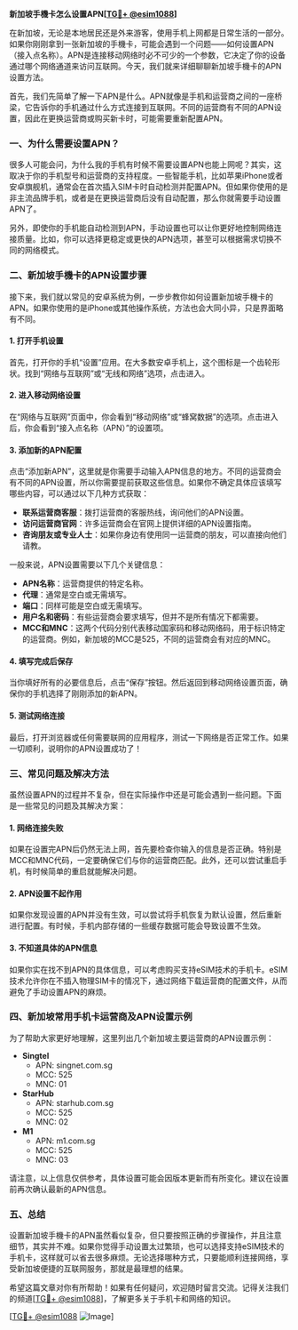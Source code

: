 **新加坡手機卡怎么设置APN[[TG💪+ @esim1088](https://t.me/s/esim1088)]**

在新加坡，无论是本地居民还是外来游客，使用手机上网都是日常生活的一部分。如果你刚刚拿到一张新加坡的手機卡，可能会遇到一个问题——如何设置APN（接入点名称）。APN是连接移动网络时必不可少的一个参数，它决定了你的设备通过哪个网络通道来访问互联网。今天，我们就来详细聊聊新加坡手機卡的APN设置方法。

首先，我们先简单了解一下APN是什么。APN就像是手机和运营商之间的一座桥梁，它告诉你的手机通过什么方式连接到互联网。不同的运营商有不同的APN设置，因此在更换运营商或购买新卡时，可能需要重新配置APN。

### 一、为什么需要设置APN？

很多人可能会问，为什么我的手机有时候不需要设置APN也能上网呢？其实，这取决于你的手机型号和运营商的支持程度。一些智能手机，比如苹果iPhone或者安卓旗舰机，通常会在首次插入SIM卡时自动检测并配置APN。但如果你使用的是非主流品牌手机，或者是在更换运营商后没有自动配置，那么你就需要手动设置APN了。

另外，即使你的手机能自动检测到APN，手动设置也可以让你更好地控制网络连接质量。比如，你可以选择更稳定或更快的APN选项，甚至可以根据需求切换不同的网络模式。

### 二、新加坡手機卡的APN设置步骤

接下来，我们就以常见的安卓系统为例，一步步教你如何设置新加坡手機卡的APN。如果你使用的是iPhone或其他操作系统，方法也会大同小异，只是界面略有不同。

#### 1. 打开手机设置

首先，打开你的手机“设置”应用。在大多数安卓手机上，这个图标是一个齿轮形状。找到“网络与互联网”或“无线和网络”选项，点击进入。

#### 2. 进入移动网络设置

在“网络与互联网”页面中，你会看到“移动网络”或“蜂窝数据”的选项。点击进入后，你会看到“接入点名称（APN）”的设置项。

#### 3. 添加新的APN配置

点击“添加新APN”，这里就是你需要手动输入APN信息的地方。不同的运营商会有不同的APN设置，所以你需要提前获取这些信息。如果你不确定具体应该填写哪些内容，可以通过以下几种方式获取：

- **联系运营商客服**：拨打运营商的客服热线，询问他们的APN设置。
- **访问运营商官网**：许多运营商会在官网上提供详细的APN设置指南。
- **咨询朋友或专业人士**：如果你身边有使用同一运营商的朋友，可以直接向他们请教。

一般来说，APN设置需要以下几个关键信息：
- **APN名称**：运营商提供的特定名称。
- **代理**：通常是空白或无需填写。
- **端口**：同样可能是空白或无需填写。
- **用户名和密码**：有些运营商会要求填写，但并不是所有情况下都需要。
- **MCC和MNC**：这两个代码分别代表移动国家码和移动网络码，用于标识特定的运营商。例如，新加坡的MCC是525，不同的运营商会有对应的MNC。

#### 4. 填写完成后保存

当你填好所有的必要信息后，点击“保存”按钮。然后返回到移动网络设置页面，确保你的手机选择了刚刚添加的新APN。

#### 5. 测试网络连接

最后，打开浏览器或任何需要联网的应用程序，测试一下网络是否正常工作。如果一切顺利，说明你的APN设置成功了！

### 三、常见问题及解决方法

虽然设置APN的过程并不复杂，但在实际操作中还是可能会遇到一些问题。下面是一些常见的问题及其解决方案：

#### 1. 网络连接失败

如果在设置完APN后仍然无法上网，首先要检查你输入的信息是否正确。特别是MCC和MNC代码，一定要确保它们与你的运营商匹配。此外，还可以尝试重启手机，有时候简单的重启就能解决问题。

#### 2. APN设置不起作用

如果你发现设置的APN并没有生效，可以尝试将手机恢复为默认设置，然后重新进行配置。有时候，手机内部存储的一些缓存数据可能会导致设置不生效。

#### 3. 不知道具体的APN信息

如果你实在找不到APN的具体信息，可以考虑购买支持eSIM技术的手机卡。eSIM技术允许你在不插入物理SIM卡的情况下，通过网络下载运营商的配置文件，从而避免了手动设置APN的麻烦。

### 四、新加坡常用手机卡运营商及APN设置示例

为了帮助大家更好地理解，这里列出几个新加坡主要运营商的APN设置示例：

- **Singtel**
  - APN: singnet.com.sg
  - MCC: 525
  - MNC: 01
- **StarHub**
  - APN: starhub.com.sg
  - MCC: 525
  - MNC: 02
- **M1**
  - APN: m1.com.sg
  - MCC: 525
  - MNC: 03

请注意，以上信息仅供参考，具体设置可能会因版本更新而有所变化。建议在设置前再次确认最新的APN信息。

### 五、总结

设置新加坡手機卡的APN虽然看似复杂，但只要按照正确的步骤操作，并且注意细节，其实并不难。如果你觉得手动设置太过繁琐，也可以选择支持eSIM技术的手机卡，这样就可以省去很多麻烦。无论选择哪种方式，只要能顺利连接网络，享受新加坡便捷的互联网服务，那就是最理想的结果。

希望这篇文章对你有所帮助！如果有任何疑问，欢迎随时留言交流。记得关注我们的频道[[TG💪+ @esim1088](https://t.me/s/esim1088)]，了解更多关于手机卡和网络的知识。

[[TG💪+ @esim1088](https://t.me/s/esim1088) ![Image](https://i.postimg.cc/4NQfJmqS/Snipaste-2025-05-13-00-14-12.png)]